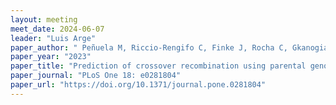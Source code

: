```yaml
---
layout: meeting
meet_date: 2024-06-07
leader: "Luis Arge"
paper_author: " Peñuela M, Riccio-Rengifo C, Finke J, Rocha C, Gkanogiannis A, Wing RA, Lorieux M"
paper_year: "2023"
paper_title: "Prediction of crossover recombination using parental genomes"
paper_journal: "PLoS One 18: e0281804"
paper_url: "https://doi.org/10.1371/journal.pone.0281804"
---
```


